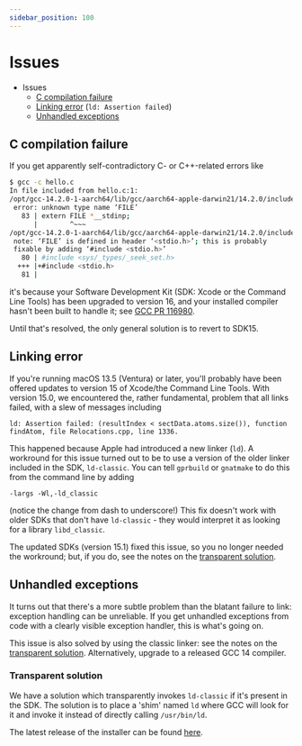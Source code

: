 ```yaml
---
sidebar_position: 100
---
```


# Issues

- Issues
  - [C compilation failure](#c-compilation-failure)
  - [Linking error](#linking-error) (`ld: Assertion failed`)
  - [Unhandled exceptions](#unhandled-exceptions)

## <a name="c-compilation-failure">C compilation failure</a>

If you get apparently self-contradictory C- or C++-related errors like

```sh
$ gcc -c hello.c
In file included from hello.c:1:
/opt/gcc-14.2.0-1-aarch64/lib/gcc/aarch64-apple-darwin21/14.2.0/include-fixed/stdio.h:83:8:
 error: unknown type name ‘FILE’
   83 | extern FILE *__stdinp;
      |        ^~~~
/opt/gcc-14.2.0-1-aarch64/lib/gcc/aarch64-apple-darwin21/14.2.0/include-fixed/stdio.h:81:1:
 note: ‘FILE’ is defined in header ‘<stdio.h>’; this is probably
 fixable by adding ‘#include <stdio.h>’
   80 | #include <sys/_types/_seek_set.h>
  +++ |+#include <stdio.h>
   81 |
```

it's because your Software Development Kit (SDK: Xcode or the Command Line Tools) has been upgraded to version 16, and your installed compiler hasn't been built to handle it; see [GCC PR 116980](https://gcc.gnu.org/bugzilla/show_bug.cgi?id=116980).

Until that's resolved, the only general solution is to revert to SDK15.

## <a name="linking-error">Linking error</a>

If you're running macOS 13.5 (Ventura) or later, you'll probably have been offered updates to version 15 of Xcode/the Command Line Tools. With version 15.0, we encountered the, rather fundamental, problem that all links failed, with a slew of messages including

```
ld: Assertion failed: (resultIndex < sectData.atoms.size()), function findAtom, file Relocations.cpp, line 1336.
```

This happened because Apple had introduced a new linker (`ld`). A workround for this issue turned out to be to use a version of the older linker included in the SDK, `ld-classic`. You can tell `gprbuild` or `gnatmake` to do this from the command line by adding

```
-largs -Wl,-ld_classic
```

(notice the change from dash to underscore!) This fix doesn't work with older SDKs that don't have `ld-classic` - they would interpret it as looking for a library `libd_classic`.

The updated SDKs (version 15.1) fixed this issue, so you no longer needed the workround; but, if you do, see the notes on the [transparent solution](#transparent-solution).

## <a name="unhandled-exceptions">Unhandled exceptions</a>

It turns out that there's a more subtle problem than the blatant failure to link: exception handling can be unreliable. If you get unhandled exceptions from code with a clearly visible exception handler, this is what's going on.

This issue is also solved by using the classic linker: see the notes on the [transparent solution](#transparent-solution). Alternatively, upgrade to a released GCC 14 compiler.

### <a name="transparent-solution">Transparent solution</a>

We have a solution which transparently invokes `ld-classic` if it's present in the SDK. The solution is to place a 'shim' named `ld` where GCC will look for it and invoke it instead of directly calling `/usr/bin/ld`.

The latest release of the installer can be found [here](https://github.com/simonjwright/xcode_15_fix/releases).
